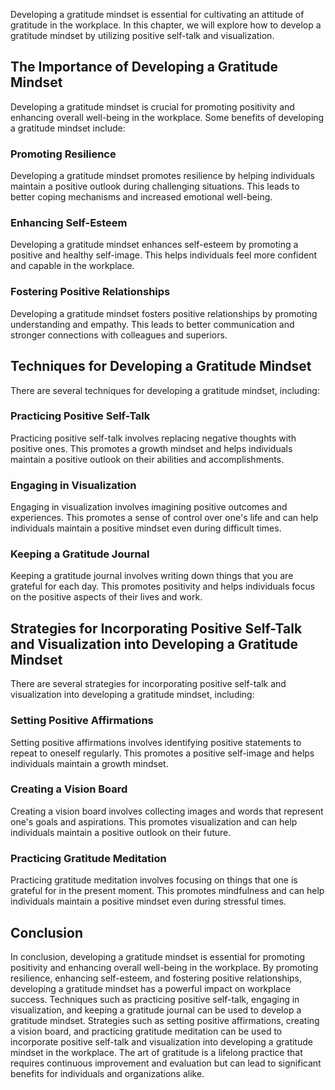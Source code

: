 
Developing a gratitude mindset is essential for cultivating an attitude of gratitude in the workplace. In this chapter, we will explore how to develop a gratitude mindset by utilizing positive self-talk and visualization.

The Importance of Developing a Gratitude Mindset
------------------------------------------------

Developing a gratitude mindset is crucial for promoting positivity and enhancing overall well-being in the workplace. Some benefits of developing a gratitude mindset include:

### Promoting Resilience

Developing a gratitude mindset promotes resilience by helping individuals maintain a positive outlook during challenging situations. This leads to better coping mechanisms and increased emotional well-being.

### Enhancing Self-Esteem

Developing a gratitude mindset enhances self-esteem by promoting a positive and healthy self-image. This helps individuals feel more confident and capable in the workplace.

### Fostering Positive Relationships

Developing a gratitude mindset fosters positive relationships by promoting understanding and empathy. This leads to better communication and stronger connections with colleagues and superiors.

Techniques for Developing a Gratitude Mindset
---------------------------------------------

There are several techniques for developing a gratitude mindset, including:

### Practicing Positive Self-Talk

Practicing positive self-talk involves replacing negative thoughts with positive ones. This promotes a growth mindset and helps individuals maintain a positive outlook on their abilities and accomplishments.

### Engaging in Visualization

Engaging in visualization involves imagining positive outcomes and experiences. This promotes a sense of control over one's life and can help individuals maintain a positive mindset even during difficult times.

### Keeping a Gratitude Journal

Keeping a gratitude journal involves writing down things that you are grateful for each day. This promotes positivity and helps individuals focus on the positive aspects of their lives and work.

Strategies for Incorporating Positive Self-Talk and Visualization into Developing a Gratitude Mindset
-----------------------------------------------------------------------------------------------------

There are several strategies for incorporating positive self-talk and visualization into developing a gratitude mindset, including:

### Setting Positive Affirmations

Setting positive affirmations involves identifying positive statements to repeat to oneself regularly. This promotes a positive self-image and helps individuals maintain a growth mindset.

### Creating a Vision Board

Creating a vision board involves collecting images and words that represent one's goals and aspirations. This promotes visualization and can help individuals maintain a positive outlook on their future.

### Practicing Gratitude Meditation

Practicing gratitude meditation involves focusing on things that one is grateful for in the present moment. This promotes mindfulness and can help individuals maintain a positive mindset even during stressful times.

Conclusion
----------

In conclusion, developing a gratitude mindset is essential for promoting positivity and enhancing overall well-being in the workplace. By promoting resilience, enhancing self-esteem, and fostering positive relationships, developing a gratitude mindset has a powerful impact on workplace success. Techniques such as practicing positive self-talk, engaging in visualization, and keeping a gratitude journal can be used to develop a gratitude mindset. Strategies such as setting positive affirmations, creating a vision board, and practicing gratitude meditation can be used to incorporate positive self-talk and visualization into developing a gratitude mindset in the workplace. The art of gratitude is a lifelong practice that requires continuous improvement and evaluation but can lead to significant benefits for individuals and organizations alike.
